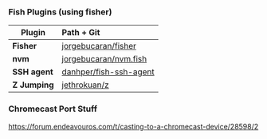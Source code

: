 ### Fish Plugins (using fisher)

| Plugin        | Path + Git                                                          |
| ------------- | :------------------------------------------------------------------ |
| **Fisher**    | [jorgebucaran/fisher](https://github.com/jorgebucaran/fisher)       |
| **nvm**       | [jorgebucaran/nvm.fish](https://github.com/jorgebucaran/nvm.fish)   |
| **SSH agent** | [danhper/fish-ssh-agent](https://github.com/danhper/fish-ssh-agent) |
| **Z Jumping** | [jethrokuan/z](https://github.com/jethrokuan/z)                     |

### Chromecast Port Stuff

https://forum.endeavouros.com/t/casting-to-a-chromecast-device/28598/2
